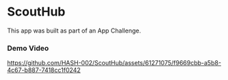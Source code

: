 
# ScoutHub

This app was built as part of an App Challenge.


### Demo Video

https://github.com/HASH-002/ScoutHub/assets/61271075/f9669cbb-a5b8-4c67-b887-7418cc1f0242

